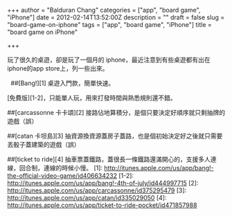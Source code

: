 +++
author = "Balduran Chang"
categories = ["app", "board game", "iPhone"]
date = 2012-02-14T13:52:00Z
description = ""
draft = false
slug = "board-game-on-iphone"
tags = ["app", "board game", "iPhone"]
title = "board game on iPhone"

+++


玩了很久的桌遊，卻是玩了一個月的 iphone，最近注意到有些桌遊都有出在 iphone的app store上，列一些出來。

 
##[Bang!][1]
桌遊入門款，簡單快速。

[免費版][1-2]，只能單人玩，用來打發時間與熟悉規則還不錯。


##[carcassonne 卡卡頌][2]
接路佔地算積分，是個只要決定好順序就只剩抽牌的遊戲（誤）

##[catan 卡坦島][3]
抽資源換資源蓋房子蓋路，也是個初始決定好之後就只需要丟骰子蓋建築的遊戲（誤）

##[ticket to ride][4]
抽車票蓋鐵路，蓋很長一條鐵路還滿開心的，支援多人連線，回合制，連線的時候小慢。
[1]: http://itunes.apple.com/us/app/bang!-the-official-video-game/id406634232
[1-2]: http://itunes.apple.com/us/app/bang!-4th-of-july/id444997715
[2]: http://itunes.apple.com/us/app/carcassonne/id375295479
[3]: http://itunes.apple.com/us/app/catan/id335029050
[4]: http://itunes.apple.com/us/app/ticket-to-ride-pocket/id471857988

